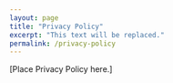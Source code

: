 ```yaml
---
layout: page
title: "Privacy Policy"
excerpt: "This text will be replaced."
permalink: /privacy-policy
---
```


[Place Privacy Policy here.]